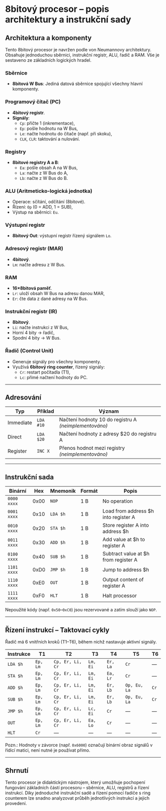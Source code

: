 # 8bitový procesor – popis architektury a instrukční sady

## **Architektura a komponenty**

Tento 8bitový procesor je navržen podle von Neumannovy architektury. Obsahuje jednoduchou sběrnici, instrukční registr, ALU, řadič a RAM. Vše je sestaveno ze základních logických hradel.

### **Sběrnice**
- **8bitová W Bus**: Jediná datová sběrnice spojující všechny hlavní komponenty.

### **Programový čítač (PC)**
- **4bitový registr**.
- **Signály**:
  - `Cp`: přičte 1 (inkrementace),
  - `Ep`: pošle hodnotu na W Bus,
  - `Le`: načte hodnotu do čítače (např. při skoku),
  - `CLK`, `CLR`: taktování a nulování.

### **Registry**
- **8bitové registry A a B**:
  - `Ea`: pošle obsah A na W Bus,
  - `La`: načte z W Bus do A,
  - `Lb`: načte z W Bus do B.

### **ALU (Aritmeticko-logická jednotka)**
- Operace: sčítání, odčítání (8bitové).
- Řízení: `Op` (0 = ADD, 1 = SUB),
- Výstup na sběrnici: `Eu`.

### **Výstupní registr**
- **8bitový Out**: výstupní registr řízený signálem `Lo`.

### **Adresový registr (MAR)**
- **4bitový**.
- `Lm`: načte adresu z W Bus.

### **RAM**
- **16×8bitová paměť**.
- `Lr`: uloží obsah W Bus na adresu danou MAR,
- `Er`: čte data z dané adresy na W Bus.

### **Instrukční registr (IR)**
- **8bitový**.
- `Li`: načte instrukci z W Bus,
- Horní 4 bity → řadič,
- Spodní 4 bity → W Bus.

### **Řadič (Control Unit)**
- Generuje signály pro všechny komponenty.
- Využívá **6bitový ring counter**, řízený signály:
  - `Cr`: restart počítadla (T1),
  - `Lc`: přímé načtení hodnoty do PC.

---

## **Adresování**

| Typ        | Příklad   | Význam                                      |
|------------|-----------|---------------------------------------------|
| Immediate  | `LDA #10` | Načtení hodnoty 10 do registru A *(neimplementováno)* |
| Direct     | `LDA $20` | Načtení hodnoty z adresy $20 do registru A |
| Register   | `INC X`   | Přenos hodnot mezi registry *(neimplementováno)* |

---

## **Instrukční sada**

| Binární     | Hex  | Mnemonik   | Formát | Popis                                  |
|-------------|------|------------|--------|----------------------------------------|
| `0000 xxxx` | 0x00 | `NOP`      | 1 B    | No operation                           |
| `0001 xxxx` | 0x10 | `LDA $h`   | 1 B    | Load from address $h into register A   |
| `0010 xxxx` | 0x20 | `STA $h`   | 1 B    | Store register A into address $h       |
| `0011 xxxx` | 0x30 | `ADD $h`   | 1 B    | Add value at $h to register A          |
| `0100 xxxx` | 0x40 | `SUB $h`   | 1 B    | Subtract value at $h from register A   |
| `1101 xxxx` | 0xD0 | `JMP $h`   | 1 B    | Jump to address $h                     |
| `1110 xxxx` | 0xE0 | `OUT`      | 1 B    | Output content of register A           |
| `1111 xxxx` | 0xF0 | `HLT`      | 1 B    | Halt processor                         |

Nepoužité kódy (např. `0x50`–`0xC0`) jsou rezervované a zatím slouží jako `NOP`.

---

## **Řízení instrukcí – Taktovací cykly**

Řadič má 6 vnitřních kroků (T1–T6), během nichž nastavuje aktivní signály.

| Instrukce    | T1                  | T2                         | T3                 | T4                 | T5                | T6         |
|--------------|---------------------|-----------------------------|---------------------|---------------------|-------------------|------------|
| `LDA $h`     | `Ep, Lm`            | `Cp, Er, Li, Cr`            | `Lm, Ei`            | `Er, La`            | `Cr`              | —          |
| `STA $h`     | `Ep, Lm`            | `Cp, Er, Li, Cr`            | `Lm, Ei`            | `Ea, Lr`            | `Cr`              | —          |
| `ADD $h`     | `Ep, Lm`            | `Cp, Er, Li, Cr`            | `Lm, Ei`            | `Er, Lb`            | `Op, Eu, La`      | `Cr`       |
| `SUB $h`     | `Ep, Lm`            | `Cp, Er, Li, Cr`            | `Lm, Ei`            | `Er, Lb`            | `Op, Eu, La`      | `Cr`       |
| `JMP $h`     | `Ep, Lm`            | `Cp, Er, Li, Cr`            | `Lc, Ei`            | `Cr`                | —                 | —          |
| `OUT`        | `Ep, Lm`            | `Cp, Er, Li, Cr`            | `Ea, Lo`            | `Cr`                | —                 | —          |
| `HLT`        | `Cr`                | —                           | —                   | —                   | —                 | —          |

Pozn.: Hodnoty v závorce (např. `0x6000`) označují binární obraz signálů v řídicí matici, není nutné je používat přímo.

---

## **Shrnutí**

Tento procesor je didaktickým nástrojem, který umožňuje pochopení fungování základních částí procesoru – sběrnice, ALU, registrů a řízení instrukcí. Díky jednoduché instrukční sadě a řízení pomocí řadiče s ring counterem lze snadno analyzovat průběh jednotlivých instrukcí a jejich provedení.
